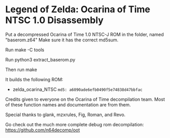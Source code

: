 # Legend of Zelda: Ocarina of Time NTSC 1.0 Disassembly

Put a decompressed Ocarina of Time 1.0 NTSC-J ROM in the folder, named "baserom.z64" Make sure it has the correct md5sum.

Run make -C tools

Run python3 extract_baserom.py

Then run make

It builds the following ROM:
* zelda_ocarina_NTSC `md5: a6090ade6efb0490f5e74838d47bbfac`

Credits given to everyone on the Ocarina of Time decompilation team. Most of these function names and documentation are from them.

Special thanks to glank, mzxrules, Fig, Roman, and Revo.

Go check out the much more complete debug rom decompilation: https://github.com/n64decomp/oot
